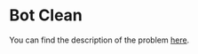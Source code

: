 # Bot Clean

You can find the description of the problem [here](https://www.hackerrank.com/challenges/botclean).